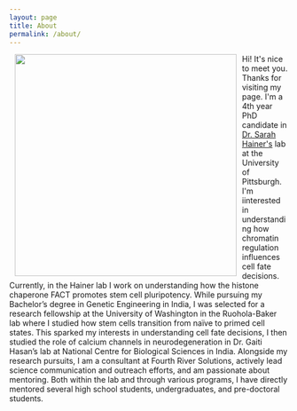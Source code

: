 ```yaml
---
layout: page
title: About
permalink: /about/
---
```

<img width ="400" align = left hspace = "10" id="profile" src = "/rithika-pic.JPG"/> Hi! It's nice to meet you. Thanks for visiting my page. I'm a 4th year PhD candidate in [Dr. Sarah Hainer's](https://www.hainerlab.com/) lab  at the University of Pittsburgh. I'm iinterested in understanding how chromatin regulation influences cell fate decisions.  Currently, in the Hainer lab I work on understanding how the histone chaperone FACT promotes stem cell pluripotency. 
While pursuing my Bachelor’s degree in Genetic Engineering in India, I was selected for a research fellowship at the University of Washington in the Ruohola-Baker lab where I studied how stem cells transition from naïve to primed cell states. This sparked my interests in understanding cell fate decisions, I then studied the role of calcium channels in neurodegeneration in Dr. Gaiti Hasan’s lab at National Centre for Biological Sciences in India. Alongside my research pursuits, I am a consultant at Fourth River Solutions, actively lead science communication and outreach efforts, and am passionate about mentoring. Both within the lab and through various programs, I have directly mentored several high school students, undergraduates, and pre-doctoral students.





